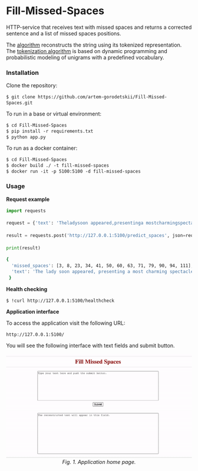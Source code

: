 # Fill-Missed-Spaces
HTTP-service that receives text with missed spaces and returns a corrected sentence and a list of missed spaces positions. 

The [algorithm](https://github.com/artem-gorodetskii/Fill-Missed-Spaces/blob/main/model/space_predictor.py#L6) reconstructs the string using its tokenized representation. The [tokenization algorithm](https://github.com/artem-gorodetskii/Fill-Missed-Spaces/blob/main/model/tokenizer.py#L7) is based on dynamic programming and probabilistic modeling of unigrams with a predefined vocabulary.

### Installation
Clone the repository:
```
$ git clone https://github.com/artem-gorodetskii/Fill-Missed-Spaces.git
```

To run in a base or virtual environment:
```
$ cd Fill-Missed-Spaces
$ pip install -r requirements.txt
$ python app.py
```

To run as a docker container:
```
$ cd Fill-Missed-Spaces
$ docker build ./ -t fill-missed-spaces
$ docker run -it -p 5100:5100 -d fill-missed-spaces
```

### Usage
**Request example**
``` python
import requests

request = {'text': 'Theladysoon appeared,presentinga mostcharmingspectacleofperfectbeauty,set off bythemost appropriateadornments.'}

result = requests.post('http://127.0.0.1:5100/predict_spaces', json=request).json()

print(result)
```
``` bash
{
  'missed_spaces': [3, 8, 23, 34, 41, 50, 60, 63, 71, 79, 90, 94, 111],
  'text': 'The lady soon appeared, presenting a most charming spectacle of perfect beauty, set off by the most appropriate adornments.'
 }
```

**Health checking**
```
$ !curl http://127.0.0.1:5100/healthcheck
```

**Application interface**

To access the application visit the following URL:
```
http://127.0.0.1:5100/
```
You will see the following interface with text fields and submit button.

<p align="center">
  <img alt="img-name" src="assets/homepage_screen_recording.gif" width="800">
  <br>
    <em>Fig. 1. Application home page.</em>
</p>
